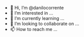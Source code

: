 - 👋 Hi, I’m @danilocorrente
- 👀 I’m interested in ...
- 🌱 I’m currently learning ...
- 💞️ I’m looking to collaborate on ...
- 📫 How to reach me ...

<!---
danilocorrente/danilocorrente is a ✨ special ✨ repository because its `README.md` (this file) appears on your GitHub profile.
You can click the Preview link to take a look at your changes.
--->
